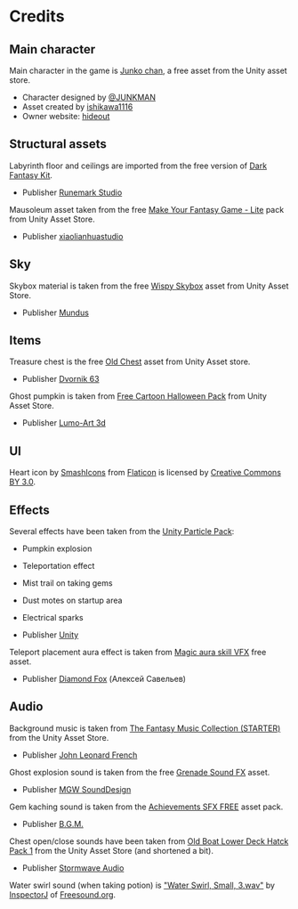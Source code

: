 # Credits

## Main character

Main character in the game is
[Junko chan](https://assetstore.unity.com/packages/3d/characters/junko-chan-model-117160),
a free asset from the Unity asset store.

- Character designed by [@JUNKMAN](https://twitter.com/JUNKMAN5555)
- Asset created by [ishikawa1116](https://twitter.com/iskw1116)
- Owner website: [hideout](https://aytjtks1116.wixsite.com/hideout)

## Structural assets

Labyrinth floor and ceilings are imported from the free version of
[Dark Fantasy Kit](https://assetstore.unity.com/packages/3d/environments/fantasy/dark-fantasy-kit-free-127925).

- Publisher [Runemark Studio](https://runemarkstudio.com/)

Mausoleum asset taken from the free
[Make Your Fantasy Game - Lite](https://assetstore.unity.com/packages/3d/environments/fantasy/make-your-fantasy-game-lite-8312)
pack from Unity Asset Store.

- Publisher [xiaolianhuastudio](https://connect.unity.com/u/xiaolianhuastudio)

## Sky

Skybox material is taken from the free
[Wispy Skybox](https://assetstore.unity.com/packages/2d/textures-materials/sky/wispy-skybox-21737)
asset from Unity Asset Store.

- Publisher [Mundus](http://newmundus.com/)

## Items

Treasure chest is the free
[Old Chest](https://assetstore.unity.com/packages/3d/props/old-chest-64374)
asset from Unity Asset store.

- Publisher [Dvornik 63](https://www.behance.net/dvornik63e877)

Ghost pumpkin is taken from
[Free Cartoon Halloween Pack](https://assetstore.unity.com/packages/3d/free-cartoon-halloween-pack-45896)
from Unity Asset Store.

- Publisher [Lumo-Art 3d](https://twitter.com/LumoArt3D)

## UI

Heart icon by [SmashIcons](https://www.flaticon.com/authors/smashicons)
from [Flaticon](https://www.flaticon.com/) is licensed by 
[Creative Commons BY 3.0](http://creativecommons.org/licenses/by/3.0/).

## Effects

Several effects have been taken from the
[Unity Particle Pack](https://assetstore.unity.com/packages/essentials/tutorial-projects/unity-particle-pack-127325):

- Pumpkin explosion
- Teleportation effect
- Mist trail on taking gems
- Dust motes on startup area
- Electrical sparks

- Publisher [Unity](https://unity.com/)

Teleport placement aura effect is taken from 
[Magic aura skill VFX](https://assetstore.unity.com/packages/vfx/particles/spells/magic-aura-skill-vfx-132128)
free asset.

- Publisher [Diamond Fox](https://www.artstation.com/user-312) (Алексей Савельев)

## Audio

Background music is taken from 
[The Fantasy Music Collection (STARTER)](https://assetstore.unity.com/packages/audio/music/orchestral/the-fantasy-music-collection-starter-15901)
from the Unity Asset Store.

- Publisher [John Leonard French](https://johnleonardfrench.com/)

Ghost explosion sound is taken from the free
[Grenade Sound FX](https://assetstore.unity.com/packages/audio/sound-fx/grenade-sound-fx-147490) asset.

- Publisher [MGW SoundDesign](https://soundcloud.com/valery-oleynikov)

Gem kaching sound is taken from the
[Achievements SFX FREE](https://assetstore.unity.com/packages/audio/sound-fx/achievement-sfx-free-91639) asset pack.

- Publisher [B.G.M.](https://soundcloud.com/fantasticbgm)

Chest open/close sounds have been taken from
[Old Boat Lower Deck Hatck Pack 1](https://assetstore.unity.com/packages/audio/sound-fx/foley/old-boat-lower-deck-hatch-pack-1-148611)
from the Unity Asset Store (and shortened a bit).

- Publisher [Stormwave Audio](https://stormwave-audio.com/)

Water swirl sound (when taking potion) is
["Water Swirl, Small, 3.wav"](https://freesound.org/people/InspectorJ/sounds/398723/)
by [InspectorJ](www.jshaw.co.uk) of [Freesound.org](https://freesound.org/).
